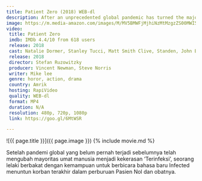 ```yaml
---
title: Patient Zero (2018) WEB-dl
description: After an unprecedented global pandemic has turned the majority of humankind into violent 'Infected'
image: https://m.media-amazon.com/images/M/MV5BMWFjMjhiNzMtMzgzZS00MWI5LWI0YzEtNjFmY2U0NjAzZjcwXkEyXkFqcGdeQXVyNDUxMjU1NDQ@._V1_SY1000_CR0,0,646,1000_AL_.jpg
video:
 title: Patient Zero
 imdb: IMDb 4.4/10 from 618 users
 release: 2018
 cast: Natalie Dormer, Stanley Tucci, Matt Smith Clive, Standen, John Bradley, Agyness Deyn, Dilyana Bouklieva, James Northcote, Jorge Leon Martinez, Anastasia Harrold, Joshua Osei, Colin McFarlane, Pippa Bennett-Warner, Yumiko Hanasaka, Daniel Westwood, Susanna Herbert
 release: 2018
 director: Stefan Ruzowitzky
 producer: Vincent Newman, Steve Norris
 writer: Mike lee
 genre: horor, action, drama
 country: Amrik
 hosting: RapiVideo
 quality: WEB-dl
 format: MP4
 duration: N/A
 resolution: 480p, 720p, 1080p
 link: https://goo.gl/6MtWSR

---
```

![{{ page.title }}]({{ page.image }})
{% include movie.md %}

Setelah pandemi global yang belum pernah terjadi sebelumnya telah mengubah mayoritas umat manusia menjadi kekerasan ‘Terinfeksi’, seorang lelaki berbakat dengan kemampuan untuk berbicara bahasa baru Infected menuntun korban terakhir dalam perburuan Pasien Nol dan obatnya.
